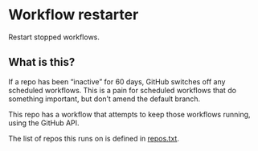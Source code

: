 # Workflow restarter

Restart stopped workflows.

## What is this?

If a repo has been “inactive” for 60 days, GitHub switches off any scheduled workflows. This is a pain for scheduled workflows that do something important, but don’t amend the default branch.

This repo has a workflow that attempts to keep those workflows running, using the GitHub API.

The list of repos this runs on is defined in [repos.txt](https://github.com/codeforIATI/workflow-restarter/blob/main/repos.txt).
